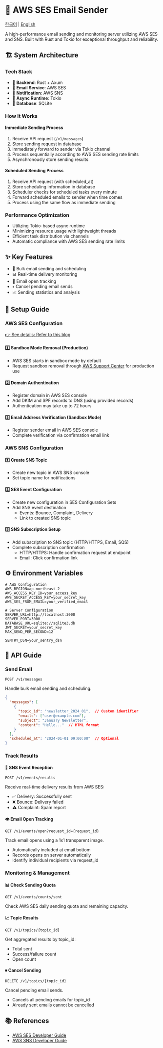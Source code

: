 # 📧 AWS SES Email Sender

[한국어](README.ko.md) | [English](README.md)

A high-performance email sending and monitoring server utilizing AWS SES and SNS.
Built with Rust and Tokio for exceptional throughput and reliability.

## 🏗 System Architecture

### Tech Stack
- 🦀 **Backend**: Rust + Axum
- 📨 **Email Service**: AWS SES
- 🔔 **Notification**: AWS SNS
- 🔄 **Async Runtime**: Tokio
- 💾 **Database**: SQLite

### How It Works

#### Immediate Sending Process
1. Receive API request (`/v1/messages`)
2. Store sending request in database
3. Immediately forward to sender via Tokio channel
4. Process sequentially according to AWS SES sending rate limits
5. Asynchronously store sending results

#### Scheduled Sending Process
1. Receive API request (with scheduled_at)
2. Store scheduling information in database
3. Scheduler checks for scheduled tasks every minute
4. Forward scheduled emails to sender when time comes
5. Process using the same flow as immediate sending

### Performance Optimization
- Utilizing Tokio-based async runtime
- Minimizing resource usage with lightweight threads
- Efficient task distribution via channels
- Automatic compliance with AWS SES sending rate limits

## ✨ Key Features

- 🚀 Bulk email sending and scheduling
- 📊 Real-time delivery monitoring
- 👀 Email open tracking
- ⏸ Cancel pending email sends
- 📈 Sending statistics and analysis

## 🔧 Setup Guide

### AWS SES Configuration

[👉 See details: Refer to this blog](https://lee-lou2.notion.site/19d4d6ae33b58092a019ee88de9ca8a0?pvs=4)

#### 1️⃣ Sandbox Mode Removal (Production)
- AWS SES starts in sandbox mode by default
- Request sandbox removal through [AWS Support Center](https://docs.aws.amazon.com/ses/latest/dg/request-production-access.html) for production use

#### 2️⃣ Domain Authentication
- Register domain in AWS SES console
- Add DKIM and SPF records to DNS (using provided records)
- Authentication may take up to 72 hours

#### 3️⃣ Email Address Verification (Sandbox Mode)
- Register sender email in AWS SES console
- Complete verification via confirmation email link

### AWS SNS Configuration

#### 1️⃣ Create SNS Topic
- Create new topic in AWS SNS console
- Set topic name for notifications

#### 2️⃣ SES Event Configuration
- Create new configuration in SES Configuration Sets
- Add SNS event destination
   - Events: Bounce, Complaint, Delivery
   - Link to created SNS topic

#### 3️⃣ SNS Subscription Setup
- Add subscription to SNS topic (HTTP/HTTPS, Email, SQS)
- Complete subscription confirmation
   - HTTP/HTTPS: Handle confirmation request at endpoint
   - Email: Click confirmation link

## ⚙️ Environment Variables

```env
# AWS Configuration
AWS_REGION=ap-northeast-2
AWS_ACCESS_KEY_ID=your_access_key
AWS_SECRET_ACCESS_KEY=your_secret_key
AWS_SES_FROM_EMAIL=your_verified_email

# Server Configuration
SERVER_URL=http://localhost:3000
SERVER_PORT=3000
DATABASE_URL=sqlite://sqlite3.db
JWT_SECRET=your_secret_key
MAX_SEND_PER_SECOND=12

SENTRY_DSN=your_sentry_dsn
```

## 📡 API Guide

### Send Email

```http
POST /v1/messages
```

Handle bulk email sending and scheduling.

```json
{
  "messages": [
    {
      "topic_id": "newsletter_2024_01",  // Custom identifier
      "emails": ["user@example.com"],
      "subject": "January Newsletter",
      "content": "Hello..."  // HTML format
    }
  ],
  "scheduled_at": "2024-01-01 09:00:00"  // Optional
}
```

### Track Results

#### 📨 SNS Event Reception
```http
POST /v1/events/results
```
Receive real-time delivery results from AWS SES:
- ✅ Delivery: Successfully sent
- ❌ Bounce: Delivery failed
- ⚠️ Complaint: Spam report

#### 👁 Email Open Tracking
```http
GET /v1/events/open?request_id={request_id}
```
Track email opens using a 1x1 transparent image.
- Automatically included at email bottom
- Records opens on server automatically
- Identify individual recipients via request_id

### Monitoring & Management

#### 📊 Check Sending Quota
```http
GET /v1/events/counts/sent
```
Check AWS SES daily sending quota and remaining capacity.

#### 📈 Topic Results
```http
GET /v1/topics/{topic_id}
```
Get aggregated results by topic_id:
- Total sent
- Success/failure count
- Open count

#### ⏹ Cancel Sending
```http
DELETE /v1/topics/{topic_id}
```
Cancel pending email sends.
- Cancels all pending emails for topic_id
- Already sent emails cannot be cancelled

## 📚 References

- [AWS SES Developer Guide](https://docs.aws.amazon.com/ses/latest/dg/Welcome.html)
- [AWS SNS Developer Guide](https://docs.aws.amazon.com/sns/latest/dg/welcome.html)